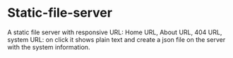 # Static-file-server

A static file server with responsive URL:
   Home URL,
   About URL,
   404 URL,
   system URL: on click it shows plain text and create a json file on the server with the system information.
  

